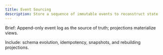 ```yaml
---
title: Event Sourcing
description: Store a sequence of immutable events to reconstruct state and audit history.
---
```


Brief: Append-only event log as the source of truth; projections materialize views.

Include: schema evolution, idempotency, snapshots, and rebuilding projections.
